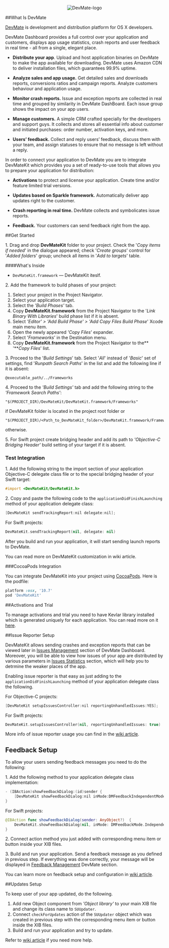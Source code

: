 <p align="center" >
  <img src="https://github.com/DevMate/DevMateKit/blob/master/DevMate-logo.png" alt="DevMate-logo">
</p>

##What Is DevMate

[DevMate](http://devmate.com) is development and distribution platform for OS X developers.

DevMate Dashboard provides a full control over your application and customers, displays app usage statistics, crash reports and user feedback in real time - all from a single, elegant place.

 * **Distribute your app**. Upload and host application binaries on DevMate to make the app available for downloading. DevMate uses Amazon CDN to deliver installation files, which guarantees 99.9% uptime.

 * **Analyze sales and app usage.** Get detailed sales and downloads reports, conversions ratios and campaign reports. Analyze customers behaviour and application usage.

 * **Monitor crash reports.** Issue and exception reports are collected in real time and grouped by similarity in DevMate DashBoard. Each issue group shows the impact on your app users.

 * **Manage customers.** A simple CRM crafted specially for the developers and support guys. It collects and stores all essential info about customer and initiated purchases: order number, activation keys, and more.

 * **Users’ feedback.** Collect and reply users’ feedback, discuss them with your team, and assign statuses to ensure that no message is left without a reply.

In order to connect your application to DevMate you are to integrate DevMateKit which provides you a set of ready-to-use tools that allows you to prepare your application for distribution:

* **Activations** to protect and license your application. Create time and/or feature limited trial versions.

* **Updates based on Sparkle framework.** Automatically deliver app updates right to the customer.

* **Crash reporting in real time.** DevMate collects and symbolicates issue reports.

* **Feedback.** Your customers can send feedback right from the app.

##Get Started

1\.  Drag and drop **DevMateKit** folder to your project. Check the '_Copy items if needed_' in the dialogue appeared; check '_Create groups_' control for '_Added folders_' group; uncheck all items in '_Add to targets_' table.

####What's Inside

* `DevMateKit.framework` — DevMateKit iteslf.

2\.  Add the framework to build phases of your project:
  1.  Select your project in the Project Navigator.
  2.  Select your application target.
  3.  Select the _'Build Phases'_ tab.
  4.  Copy **DevMateKit.framework** from the Project Navigator to the '_Link Binary With Libraries_' build phase list if it is absent.
  5.  Select _'Editor' > 'Add Build Phase' > 'Add Copy Files Build Phase_' Xcode main menu item.
  6.  Open the newly appeared _'Copy Files_' expander.
  7.  Select '_Frameworks_' in the Destination menu.
  8.  Copy **DevMateKit.framework** from the Project Navigator to the** '**_Copy Files_' list.


3\.  Proceed to the '_Build Settings_' tab. Select '_All_' instead of '_Basic_' set of settings, find '_Runpath Search Paths_' in the list and add the following line if it is absent:

    @executable_path/../Frameworks

4\.  Proceed to the *'Build Settings'* tab and add the following string to the *'Framework Search Paths'*:

````
"$(PROJECT_DIR)/DevMateKit/DevMateKit.framework/Frameworks"
````
if DevMateKit folder is located in the project root folder or

````
"$(PROJECT_DIR)/<Path_to_DevMateKit_folder>/DevMateKit.framework/Frameworks"
````
otherwise.

5\. For Swift project create bridging header and add its path to *'Objective-C Bridging Header'* build setting of your target if it is absent.

### Test Integration

1\.  Add the following string to the import section of your application Objective-C delegate class file or to the special bridging header of your Swift target:

````objective-c
#import <DevMateKit/DevMateKit.h>
````

2\.  Copy and paste the following code to the `applicationDidFinishLaunching` method of your application delegate class:

````objective-c
[DevMateKit sendTrackingReport:nil delegate:nil];
````

For Swift projects:

````Swift
DevMateKit.sendTrackingReport(nil, delegate: nil)
````

After you build and run your application, it will start sending launch reports to DevMate.

You can read more on DevMateKit customization in wiki article.

###CocoaPods Integration

You can integrate DevMateKit into your project using [CocoaPods](http://cocoadocs.org/docsets/DevMateKit/). Here is the podfile:

````ruby
platform :osx, '10.7'
pod 'DevMateKit'
````

##Activations and Trial

To manage activations and trial you need to have Kevlar library installed which is generated uniquely for each application. You can read more on it [here](http://docs.devmate.com/v1.0/docs/activations-and-trial).

##Issue Reporter Setup

DevMateKit allows sending crashes and exception reports that can be viewed later in [Issues Management](http://docs.devmate.com/v1.0/docs/issues-management) section of DevMate Dashboard. Moreover, you will be able to view how issues of your app are distributed by various parameters in [Issues Statistics](http://docs.devmate.com/v1.0/docs/issues-statistics) section, which will help you to detrmine the weaker places of the app.

Enabling issue reporter is that easy as just adding to the `applicationDidFinishLaunching` method of your application delegate class the following.

For Objective-C projects:

````objective-c
[DevMateKit setupIssuesController:nil reportingUnhandledIssues:YES];
````

For Swift projects:

````Swift
DevMateKit.setupIssuesController(nil, reportingUnhandledIssues: true)
````

More info of issue reporter usage you can find in the [wiki article](https://github.com/DevMate/DevMateKit/wiki/Issue-Reporter).

## Feedback Setup

To allow your users sending feedback messages you need to do the following:

1\. Add the following method to your application delegate class implementation:

````objective-c
- (IBAction)showFeedbackDialog:(id)sender {
    [DevMateKit showFeedbackDialog:nil inMode:DMFeedbackIndependentMode];
}
````

For Swift projects:

````Swift
@IBAction func showFeedbackDialog(sender: AnyObject?)  {
    DevMateKit.showFeedbackDialog(nil, inMode: DMFeedbackMode.IndependentMode)
}
````

2\.  Connect action method you just added with corresponding menu item or button inside your XIB files.

3\. Build and run your application. Send a feedback message as you defined in previous step. If everything was done correctly, your message will be displayed in [Feedback Management](http://docs.devmate.com/v1.0/docs/feedback-management) DevMate section.

You can learn more on feedback setup and configuration in [wiki article](https://github.com/DevMate/DevMateKit/wiki/Feedback).

##Updates Setup

To keep user of your app updated, do the following.

1. Add new Object component from _'Object library'_ to your main XIB file and change its class name to `SUUpdater`.
2. Connect `checkForUpdates` action of the `SUUpdater` object which was created in previous step with the corresponding menu item or button inside the XIB files. 
3. Build and run your application and try to update.

Refer to [wiki article](https://github.com/DevMate/DevMateKit/wiki/Updates) if you need more help.
